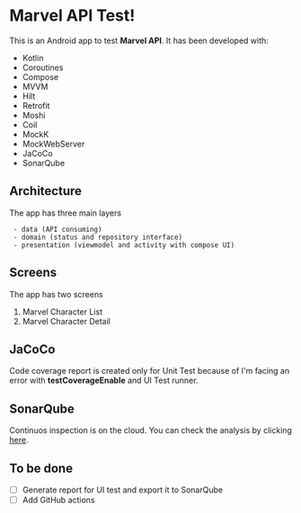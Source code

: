 # Marvel API Test!

This is an Android app to test **Marvel API**.  It has been developed with:

- Kotlin
- Coroutines
- Compose
- MVVM
- Hilt
- Retrofit
- Moshi
- Coil
- MockK
- MockWebServer
- JaCoCo
- SonarQube

## Architecture
The app has three main layers

	 - data (API consuming)
	 - domain (status and repository interface)
	 - presentation (viewmodel and activity with compose UI)

## Screens
The app has two screens

1. Marvel Character List
2. Marvel Character Detail

## JaCoCo
Code coverage report is created only for Unit Test because of I'm facing an error with **testCoverageEnable** and UI Test runner.
## SonarQube
Continuos inspection is on the cloud. You can check the analysis by clicking [here](https://sonarcloud.io/project/overview?id=Garyfimo_MarvelApiTest).

## To be done
- [ ] Generate report for UI test and export it to SonarQube
- [ ] Add GitHub actions
